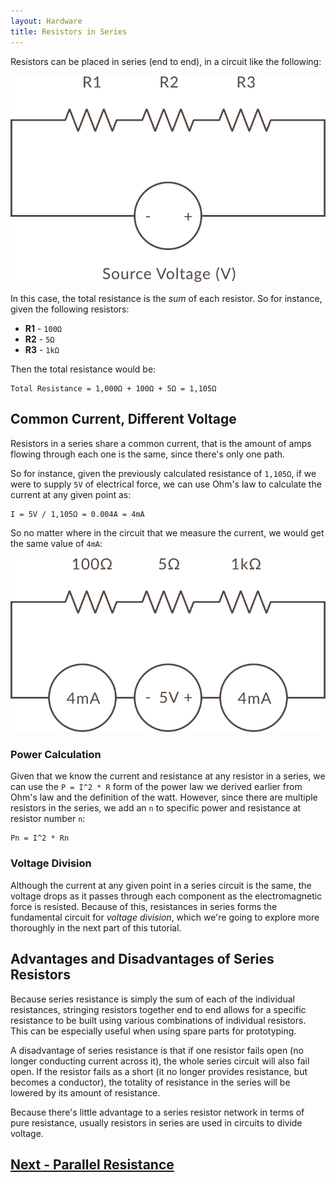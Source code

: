 ```yaml
---
layout: Hardware
title: Resistors in Series
---
```


Resistors can be placed in series (end to end), in a circuit like the following:

![](../Resistors_in_Series.svg)

In this case, the total resistance is the _sum_ of each resistor. So for instance, given the following resistors:

 * **R1** - `100Ω`
 * **R2** - `5Ω`
 * **R3** - `1kΩ`

Then the total resistance would be:

```
Total Resistance = 1,000Ω + 100Ω + 5Ω = 1,105Ω
```

## Common Current, Different Voltage

Resistors in a series share a common current, that is the amount of amps flowing through each one is the same, since there's only one path. 

So for instance, given the previously calculated resistance of `1,105Ω`, if we were to supply `5V` of electrical force, we can use Ohm's law to calculate the current at any given point as:

```
I = 5V / 1,105Ω = 0.004A = 4mA
```

So no matter where in the circuit that we measure the current, we would get the same value of `4mA`:

![](../Common_Current_w_Values.svg)

### Power Calculation

Given that we know the current and resistance at any resistor in a series, we can use the `P = I^2 * R` form of the power law we derived earlier from Ohm's law and the definition of the watt. However, since there are multiple resistors in the series, we add an `n` to specific power and resistance at resistor number `n`:

```
Pn = I^2 * Rn
```

### Voltage Division

Although the current at any given point in a series circuit is the same, the voltage drops as it passes through each component as the electromagnetic force is resisted. Because of this, resistances in series forms the fundamental circuit for _voltage division_, which we're going to explore more thoroughly in the next part of this tutorial.


## Advantages and Disadvantages of Series Resistors

Because series resistance is simply the sum of each of the individual resistances, stringing resistors together end to end allows for a specific resistance to be built using various combinations of individual resistors. This can be especially useful when using spare parts for prototyping.

A disadvantage of series resistance is that if one resistor fails open (no longer conducting current across it), the whole series circuit will also fail open. If the resistor fails as a short (it no longer provides resistance, but becomes a conductor), the totality of resistance in the series will be lowered by its amount of resistance.

Because there's little advantage to a series resistor network in terms of pure resistance, usually resistors in series are used in circuits to divide voltage.


## [Next - Parallel Resistance](../Parallel_Resistance)

<br/>